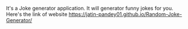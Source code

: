 It's a Joke generator application. 
It will generator funny jokes for you.
Here's the link of website https://jatin-pandey01.github.io/Random-Joke-Generator/
